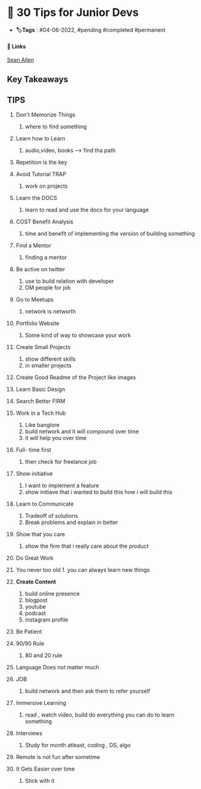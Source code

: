 # 📑 30 Tips for Junior Devs

- **🏷️Tags** : #04-06-2022,  #pending #completed #permanent

#### 🔗 Links
[Sean Allen](https://www.youtube.com/watch?v=jZ_BzV0DA58&ab_channel=SeanAllen)

## Key Takeaways

## TIPS
1. Don't Memorize Things
	1. where to find something
2. Learn how to Learn
	1. audio,video, books --> find tha path
3. Repetition is the key
4. Avoid Tutorial TRAP
	1. work on projects
5. Learn the DOCS
	1. learn to read and use the docs for your language
6. COST Benefit Analysis
	1. time and benefit of implementing the version of building something
7. Find a Mentor 
	1. finding a mentor 
8. Be active on twitter 
	1. use to build relation with developer
	2. DM people for job
9. Go to Meetups 
	1. network is networth
10. Portfolio Website 
	1. Some kind of way to showcase your work
11. Create Small Projects
	1. show different skills 
	2. in smaller projects
12. Create Good Readme of the Project like images 
13. Learn Basic Design
14. Search Better FIRM
15. Work in a Tech Hub
	1. Like banglore 
	2. build network and it will compound over time 
	3. it will help you over time
16. Full- time first
	1. then check for freelance job
17. Show initiative
	1. I want to implement a feature
	2. show initiave that i wanted to build this how i will build this

18. Learn to Communicate
	1. Tradeoff of solutions
	2. Break problems and explain in better 
19. Show that you care
	1. show the firm that i really care about the product
20. Do Great Work
21.  You never too old 
	1. you can always learn new things
22. **Create Content**
	1. build online presence
	2. blogpost
	3. youtube
	4. podcast
	5. instagram profile 

23. Be Patient
24. 90/90 Rule 
	1. 80 and 20 rule 
25. Language Does not matter much
26. JOB
	1. build network and then ask them to refer yourself
27. Immersive Learning
	1. read , watch video, build do everything you can do to learn something
28. Interviews
	1. Study for month atleast, coding , DS, algo
29. Remote is not fun after sometime
30. It Gets Easier over time 
	1. Stick with it 







